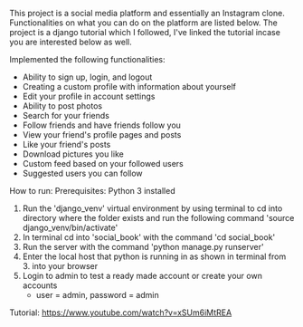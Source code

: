 This project is a social media platform and essentially an Instagram clone. Functionalities on what you can do on the platform are listed below. The project is a django tutorial which I followed, I've linked the tutorial incase you are interested below as well.

Implemented the following functionalities:
- Ability to sign up, login, and logout
- Creating a custom profile with information about yourself
- Edit your profile in account settings
- Ability to post photos
- Search for your friends
- Follow friends and have friends follow you
- View your friend's profile pages and posts
- Like your friend's posts
- Download pictures you like
- Custom feed based on your followed users
- Suggested users you can follow

How to run:
Prerequisites: Python 3 installed
1. Run the 'django_venv' virtual environment by using terminal to cd into directory where the folder exists and run the following command 'source django_venv/bin/activate'
2. In terminal cd into 'social_book' with the command 'cd social_book'
3. Run the server with the command 'python manage.py runserver'
4. Enter the local host that python is running in as shown in terminal from 3. into your browser
5. Login to admin to test a ready made account or create your own accounts
    - user = admin, password = admin 

Tutorial: https://www.youtube.com/watch?v=xSUm6iMtREA
